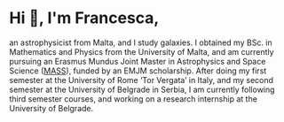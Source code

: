 # Hi 👋, I'm Francesca,

an astrophysicist from Malta, and I study galaxies. I obtained my BSc. in Mathematics and Physics from the University of Malta, and am currently pursuing an Erasmus Mundus Joint Master in Astrophysics and Space Science (<a href="https://www.master-mass.eu/">MASS</a>), funded by an EMJM scholarship. After doing my first semester at the University of Rome ‘Tor Vergata’ in Italy, and my second semester at the University of Belgrade in Serbia, I am currently following third semester courses, and working on a research internship at the University of Belgrade.
